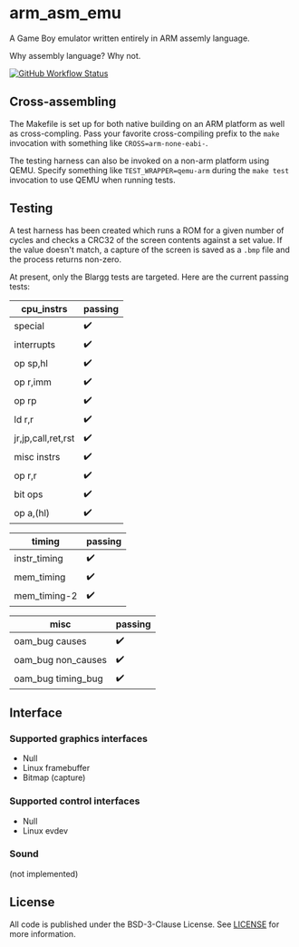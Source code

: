 # arm\_asm\_emu
A Game Boy emulator written entirely in ARM assemly language.

Why assembly language? Why not.

[![GitHub Workflow Status](https://img.shields.io/github/workflow/status/cottsay/arm_asm_emu/arm_asm_emu%20CI/main?event=push&logo=github)](https://github.com/cottsay/arm_asm_emu/actions?query=workflow%3A%22arm_asm_emu+CI%22+branch%3Amain+event%3Apush)


## Cross-assembling
The Makefile is set up for both native building on an ARM platform as well as
cross-compling. Pass your favorite cross-compiling prefix to the `make`
invocation with something like `CROSS=arm-none-eabi-`.

The testing harness can also be invoked on a non-arm platform using QEMU.
Specify something like `TEST_WRAPPER=qemu-arm` during the `make test`
invocation to use QEMU when running tests.


## Testing
A test harness has been created which runs a ROM for a given number of cycles
and checks a CRC32 of the screen contents against a set value. If the value
doesn't match, a capture of the screen is saved as a `.bmp` file and the
process returns non-zero.

At present, only the Blargg tests are targeted. Here are the current passing
tests:

| cpu\_instrs        | passing            |
| ------------------ | ------------------ |
| special            | :heavy_check_mark: |
| interrupts         | :heavy_check_mark: |
| op sp,hl           | :heavy_check_mark: |
| op r,imm           | :heavy_check_mark: |
| op rp              | :heavy_check_mark: |
| ld r,r             | :heavy_check_mark: |
| jr,jp,call,ret,rst | :heavy_check_mark: |
| misc instrs        | :heavy_check_mark: |
| op r,r             | :heavy_check_mark: |
| bit ops            | :heavy_check_mark: |
| op a,(hl)          | :heavy_check_mark: |

| timing             | passing            |
| ------------------ | ------------------ |
| instr\_timing      | :heavy_check_mark: |
| mem\_timing        | :heavy_check_mark: |
| mem\_timing-2      | :heavy_check_mark: |

| misc               | passing            |
| ------------------ | ------------------ |
| oam_bug causes     | :heavy_check_mark: |
| oam_bug non_causes | :heavy_check_mark: |
| oam_bug timing_bug | :heavy_check_mark: |


## Interface

### Supported graphics interfaces
* Null
* Linux framebuffer
* Bitmap (capture)

### Supported control interfaces
* Null
* Linux evdev

### Sound
(not implemented)


## License
All code is published under the BSD-3-Clause License. See [LICENSE](LICENSE)
for more information.
